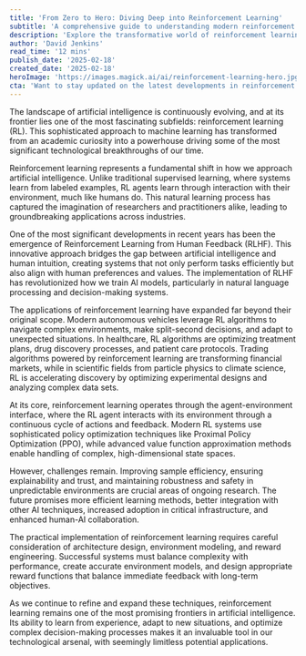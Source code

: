 ```yaml
---
title: 'From Zero to Hero: Diving Deep into Reinforcement Learning'
subtitle: 'A comprehensive guide to understanding modern reinforcement learning and its applications'
description: 'Explore the transformative world of reinforcement learning, from its fundamental principles to cutting-edge applications in autonomous systems, healthcare, and finance. Learn how this sophisticated AI approach is reshaping technology and driving innovation across industries.'
author: 'David Jenkins'
read_time: '12 mins'
publish_date: '2025-02-18'
created_date: '2025-02-18'
heroImage: 'https://images.magick.ai/ai/reinforcement-learning-hero.jpg'
cta: 'Want to stay updated on the latest developments in reinforcement learning and AI? Follow us on LinkedIn for exclusive insights, expert perspectives, and breaking news in the world of artificial intelligence.'
---
```


The landscape of artificial intelligence is continuously evolving, and at its frontier lies one of the most fascinating subfields: reinforcement learning (RL). This sophisticated approach to machine learning has transformed from an academic curiosity into a powerhouse driving some of the most significant technological breakthroughs of our time.

Reinforcement learning represents a fundamental shift in how we approach artificial intelligence. Unlike traditional supervised learning, where systems learn from labeled examples, RL agents learn through interaction with their environment, much like humans do. This natural learning process has captured the imagination of researchers and practitioners alike, leading to groundbreaking applications across industries.

One of the most significant developments in recent years has been the emergence of Reinforcement Learning from Human Feedback (RLHF). This innovative approach bridges the gap between artificial intelligence and human intuition, creating systems that not only perform tasks efficiently but also align with human preferences and values. The implementation of RLHF has revolutionized how we train AI models, particularly in natural language processing and decision-making systems.

The applications of reinforcement learning have expanded far beyond their original scope. Modern autonomous vehicles leverage RL algorithms to navigate complex environments, make split-second decisions, and adapt to unexpected situations. In healthcare, RL algorithms are optimizing treatment plans, drug discovery processes, and patient care protocols. Trading algorithms powered by reinforcement learning are transforming financial markets, while in scientific fields from particle physics to climate science, RL is accelerating discovery by optimizing experimental designs and analyzing complex data sets.

At its core, reinforcement learning operates through the agent-environment interface, where the RL agent interacts with its environment through a continuous cycle of actions and feedback. Modern RL systems use sophisticated policy optimization techniques like Proximal Policy Optimization (PPO), while advanced value function approximation methods enable handling of complex, high-dimensional state spaces.

However, challenges remain. Improving sample efficiency, ensuring explainability and trust, and maintaining robustness and safety in unpredictable environments are crucial areas of ongoing research. The future promises more efficient learning methods, better integration with other AI techniques, increased adoption in critical infrastructure, and enhanced human-AI collaboration.

The practical implementation of reinforcement learning requires careful consideration of architecture design, environment modeling, and reward engineering. Successful systems must balance complexity with performance, create accurate environment models, and design appropriate reward functions that balance immediate feedback with long-term objectives.

As we continue to refine and expand these techniques, reinforcement learning remains one of the most promising frontiers in artificial intelligence. Its ability to learn from experience, adapt to new situations, and optimize complex decision-making processes makes it an invaluable tool in our technological arsenal, with seemingly limitless potential applications.